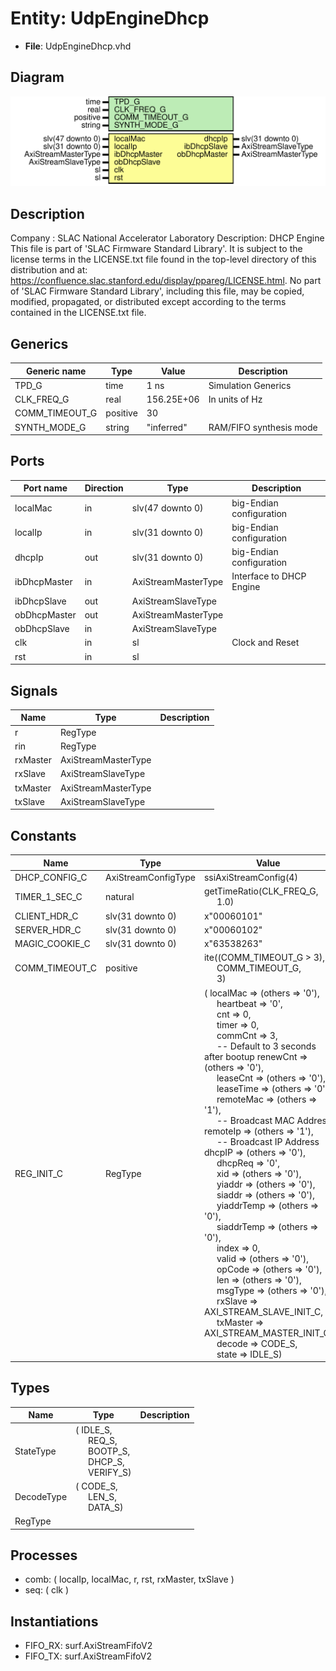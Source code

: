 # Entity: UdpEngineDhcp

- **File**: UdpEngineDhcp.vhd
## Diagram

![Diagram](UdpEngineDhcp.svg "Diagram")
## Description

Company    : SLAC National Accelerator Laboratory
Description: DHCP Engine
This file is part of 'SLAC Firmware Standard Library'.
It is subject to the license terms in the LICENSE.txt file found in the
top-level directory of this distribution and at:
   https://confluence.slac.stanford.edu/display/ppareg/LICENSE.html.
No part of 'SLAC Firmware Standard Library', including this file,
may be copied, modified, propagated, or distributed except according to
the terms contained in the LICENSE.txt file.
## Generics

| Generic name   | Type     | Value      | Description              |
| -------------- | -------- | ---------- | ------------------------ |
| TPD_G          | time     | 1 ns       | Simulation Generics      |
| CLK_FREQ_G     | real     | 156.25E+06 | In units of Hz           |
| COMM_TIMEOUT_G | positive | 30         |                          |
| SYNTH_MODE_G   | string   | "inferred" | RAM/FIFO synthesis mode  |
## Ports

| Port name    | Direction | Type                | Description               |
| ------------ | --------- | ------------------- | ------------------------- |
| localMac     | in        | slv(47 downto 0)    |  big-Endian configuration |
| localIp      | in        | slv(31 downto 0)    |  big-Endian configuration |
| dhcpIp       | out       | slv(31 downto 0)    |  big-Endian configuration |
| ibDhcpMaster | in        | AxiStreamMasterType | Interface to DHCP Engine  |
| ibDhcpSlave  | out       | AxiStreamSlaveType  |                           |
| obDhcpMaster | out       | AxiStreamMasterType |                           |
| obDhcpSlave  | in        | AxiStreamSlaveType  |                           |
| clk          | in        | sl                  | Clock and Reset           |
| rst          | in        | sl                  |                           |
## Signals

| Name     | Type                | Description |
| -------- | ------------------- | ----------- |
| r        | RegType             |             |
| rin      | RegType             |             |
| rxMaster | AxiStreamMasterType |             |
| rxSlave  | AxiStreamSlaveType  |             |
| txMaster | AxiStreamMasterType |             |
| txSlave  | AxiStreamSlaveType  |             |
## Constants

| Name           | Type                | Value                                                                                                                                                                                                                                                                                                                                                                                                                                                                                                                                                                                                                                                                                                                                                                                                                                                                                                                                                                                                                                                                                                                                                                                                                                                                                                                                                                                                                                                                                                                                                                                                                                                                                                                                                                                                                                                                                                                                                                | Description |
| -------------- | ------------------- | -------------------------------------------------------------------------------------------------------------------------------------------------------------------------------------------------------------------------------------------------------------------------------------------------------------------------------------------------------------------------------------------------------------------------------------------------------------------------------------------------------------------------------------------------------------------------------------------------------------------------------------------------------------------------------------------------------------------------------------------------------------------------------------------------------------------------------------------------------------------------------------------------------------------------------------------------------------------------------------------------------------------------------------------------------------------------------------------------------------------------------------------------------------------------------------------------------------------------------------------------------------------------------------------------------------------------------------------------------------------------------------------------------------------------------------------------------------------------------------------------------------------------------------------------------------------------------------------------------------------------------------------------------------------------------------------------------------------------------------------------------------------------------------------------------------------------------------------------------------------------------------------------------------------------------------------------------------------- | ----------- |
| DHCP_CONFIG_C  | AxiStreamConfigType |  ssiAxiStreamConfig(4)                                                                                                                                                                                                                                                                                                                                                                                                                                                                                                                                                                                                                                                                                                                                                                                                                                                                                                                                                                                                                                                                                                                                                                                                                                                                                                                                                                                                                                                                                                                                                                                                                                                                                                                                                                                                                                                                                                                                               |             |
| TIMER_1_SEC_C  | natural             |  getTimeRatio(CLK_FREQ_G,<br><span style="padding-left:20px"> 1.0)                                                                                                                                                                                                                                                                                                                                                                                                                                                                                                                                                                                                                                                                                                                                                                                                                                                                                                                                                                                                                                                                                                                                                                                                                                                                                                                                                                                                                                                                                                                                                                                                                                                                                                                                                                                                                                                                                                   |             |
| CLIENT_HDR_C   | slv(31 downto 0)    |  x"00060101"                                                                                                                                                                                                                                                                                                                                                                                                                                                                                                                                                                                                                                                                                                                                                                                                                                                                                                                                                                                                                                                                                                                                                                                                                                                                                                                                                                                                                                                                                                                                                                                                                                                                                                                                                                                                                                                                                                                                                         | 0x01010600  |
| SERVER_HDR_C   | slv(31 downto 0)    |  x"00060102"                                                                                                                                                                                                                                                                                                                                                                                                                                                                                                                                                                                                                                                                                                                                                                                                                                                                                                                                                                                                                                                                                                                                                                                                                                                                                                                                                                                                                                                                                                                                                                                                                                                                                                                                                                                                                                                                                                                                                         | 0x02010600  |
| MAGIC_COOKIE_C | slv(31 downto 0)    |  x"63538263"                                                                                                                                                                                                                                                                                                                                                                                                                                                                                                                                                                                                                                                                                                                                                                                                                                                                                                                                                                                                                                                                                                                                                                                                                                                                                                                                                                                                                                                                                                                                                                                                                                                                                                                                                                                                                                                                                                                                                         | 0x63825363  |
| COMM_TIMEOUT_C | positive            |  ite((COMM_TIMEOUT_G > 3),<br><span style="padding-left:20px"> COMM_TIMEOUT_G,<br><span style="padding-left:20px"> 3)                                                                                                                                                                                                                                                                                                                                                                                                                                                                                                                                                                                                                                                                                                                                                                                                                                                                                                                                                                                                                                                                                                                                                                                                                                                                                                                                                                                                                                                                                                                                                                                                                                                                                                                                                                                                                                                |             |
| REG_INIT_C     | RegType             |  (       localMac   => (others => '0'),<br><span style="padding-left:20px">       heartbeat  => '0',<br><span style="padding-left:20px">       cnt        => 0,<br><span style="padding-left:20px">       timer      => 0,<br><span style="padding-left:20px">       commCnt    => 3,<br><span style="padding-left:20px">                  -- Default to 3 seconds after bootup       renewCnt   => (others => '0'),<br><span style="padding-left:20px">       leaseCnt   => (others => '0'),<br><span style="padding-left:20px">       leaseTime  => (others => '0'),<br><span style="padding-left:20px">       remoteMac  => (others => '1'),<br><span style="padding-left:20px">    -- Broadcast MAC Address       remoteIp   => (others => '1'),<br><span style="padding-left:20px">    -- Broadcast IP Address       dhcpIP     => (others => '0'),<br><span style="padding-left:20px">       dhcpReq    => '0',<br><span style="padding-left:20px">       xid        => (others => '0'),<br><span style="padding-left:20px">       yiaddr     => (others => '0'),<br><span style="padding-left:20px">       siaddr     => (others => '0'),<br><span style="padding-left:20px">       yiaddrTemp => (others => '0'),<br><span style="padding-left:20px">       siaddrTemp => (others => '0'),<br><span style="padding-left:20px">       index      => 0,<br><span style="padding-left:20px">       valid      => (others => '0'),<br><span style="padding-left:20px">       opCode     => (others => '0'),<br><span style="padding-left:20px">       len        => (others => '0'),<br><span style="padding-left:20px">       msgType    => (others => '0'),<br><span style="padding-left:20px">       rxSlave    => AXI_STREAM_SLAVE_INIT_C,<br><span style="padding-left:20px">       txMaster   => AXI_STREAM_MASTER_INIT_C,<br><span style="padding-left:20px">       decode     => CODE_S,<br><span style="padding-left:20px">       state      => IDLE_S) |             |
## Types

| Name       | Type                                                                                                                                                                                         | Description |
| ---------- | -------------------------------------------------------------------------------------------------------------------------------------------------------------------------------------------- | ----------- |
| StateType  | ( IDLE_S,<br><span style="padding-left:20px"> REQ_S,<br><span style="padding-left:20px"> BOOTP_S,<br><span style="padding-left:20px"> DHCP_S,<br><span style="padding-left:20px"> VERIFY_S)  |             |
| DecodeType | ( CODE_S,<br><span style="padding-left:20px"> LEN_S,<br><span style="padding-left:20px"> DATA_S)                                                                                             |             |
| RegType    |                                                                                                                                                                                              |             |
## Processes
- comb: ( localIp, localMac, r, rst, rxMaster, txSlave )
- seq: ( clk )
## Instantiations

- FIFO_RX: surf.AxiStreamFifoV2
- FIFO_TX: surf.AxiStreamFifoV2
